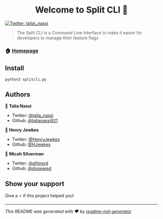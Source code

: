 <h1 align="center">Welcome to Split CLI 👋</h1>
<p>
  <a href="https://twitter.com/talia\_nassi" target="_blank">
    <img alt="Twitter: talia\_nassi" src="https://img.shields.io/twitter/follow/talia\_nassi.svg?style=social" />
  </a>
</p>

> The Split CLI is a Command Line Interface to make it easier for developers to manage their feature flags

### 🏠 [Homepage](www.split.io)

## Install

```sh
python3 splitcli.py
```

## Authors

👤 **Talia Nassi**

* Twitter: [@talia\_nassi](https://twitter.com/talia\_nassi)
* Github: [@talianassi921](https://github.com/talianassi921)

👤 **Henry Jewkes**

* Twitter: [@HenryJewkes](https://twitter.com/HenryJewkes)
* Github: [@HJewkes](https://github.com/HJewkes)

👤 **Micah Silverman**

* Twitter: [@afitnerd](https://twitter.com/afitnerd)
* Github: [@dogeared](https://github.com/dogeared)



## Show your support

Give a ⭐️ if this project helped you!

***
_This README was generated with ❤️ by [readme-md-generator](https://github.com/kefranabg/readme-md-generator)_